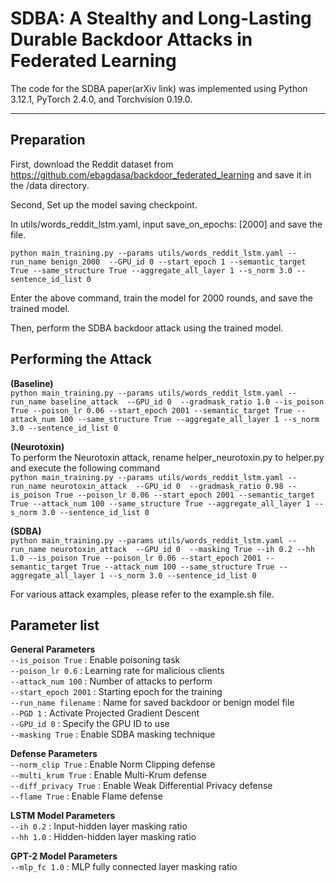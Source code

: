 # SDBA: A Stealthy and Long-Lasting Durable Backdoor Attacks in Federated Learning
The code for the SDBA paper(arXiv link) was implemented using Python 3.12.1, PyTorch 2.4.0, and Torchvision 0.19.0.

---

## Preparation
First, download the Reddit dataset from https://github.com/ebagdasa/backdoor_federated_learning and save it in the /data directory.

Second, Set up the model saving checkpoint.

In utils/words_reddit_lstm.yaml, input save_on_epochs: [2000] and save the file.

`python main_training.py --params utils/words_reddit_lstm.yaml --run_name benign_2000  --GPU_id 0 --start_epoch 1 --semantic_target True --same_structure True --aggregate_all_layer 1 --s_norm 3.0 --sentence_id_list 0`

Enter the above command, train the model for 2000 rounds, and save the trained model.

Then, perform the SDBA backdoor attack using the trained model.


## Performing the Attack
**(Baseline)**\
`python main_training.py --params utils/words_reddit_lstm.yaml --run_name baseline_attack  --GPU_id 0  --gradmask_ratio 1.0 --is_poison True --poison_lr 0.06 --start_epoch 2001 --semantic_target True --attack_num 100 --same_structure True --aggregate_all_layer 1 --s_norm 3.0 --sentence_id_list 0`

**(Neurotoxin)**\
To perform the Neurotoxin attack, rename helper_neurotoxin.py to helper.py and execute the following command\
`python main_training.py --params utils/words_reddit_lstm.yaml --run_name neurotoxin_attack  --GPU_id 0  --gradmask_ratio 0.98 --is_poison True --poison_lr 0.06 --start_epoch 2001 --semantic_target True --attack_num 100 --same_structure True --aggregate_all_layer 1 --s_norm 3.0 --sentence_id_list 0`

**(SDBA)**\
`python main_training.py --params utils/words_reddit_lstm.yaml --run_name neurotoxin_attack  --GPU_id 0  --masking True --ih 0.2 --hh 1.0 --is_poison True --poison_lr 0.06 --start_epoch 2001 --semantic_target True --attack_num 100 --same_structure True --aggregate_all_layer 1 --s_norm 3.0 --sentence_id_list 0`

For various attack examples, please refer to the example.sh file.

## Parameter list
**General Parameters**\
`--is_poison True` : Enable poisoning task\
`--poison_lr 0.6` : Learning rate for malicious clients\
`--attack_num 100` : Number of attacks to perform\
`--start_epoch 2001` : Starting epoch for the training\
`--run_name filename` : Name for saved backdoor or benign model file\
`--PGD 1` : Activate Projected Gradient Descent\
`--GPU_id 0` : Specify the GPU ID to use\
`--masking True` : Enable SDBA masking technique

**Defense Parameters**\
`--norm_clip True` : Enable Norm Clipping defense\
`--multi_krum True` : Enable Multi-Krum defense\
`--diff_privacy True` : Enable Weak Differential Privacy defense\
`--flame True` : Enable Flame defense

**LSTM Model Parameters**\
`--ih 0.2` : Input-hidden layer masking ratio\
`--hh 1.0` : Hidden-hidden layer masking ratio

**GPT-2 Model Parameters**\
`--mlp_fc 1.0` : MLP fully connected layer masking ratio



